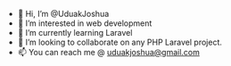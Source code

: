 - 👋 Hi, I’m @UduakJoshua
- 👀 I’m interested in web development
- 🌱 I’m currently learning Laravel
- 💞️ I’m looking to collaborate on any PHP Laravel project. 
- 📫 You can reach me @ uduakjoshua@gmail.com

<!---
UduakJoshua/UduakJoshua is a ✨ special ✨ repository because its `README.md` (this file) appears on your GitHub profile.
You can click the Preview link to take a look at your changes.
--->

